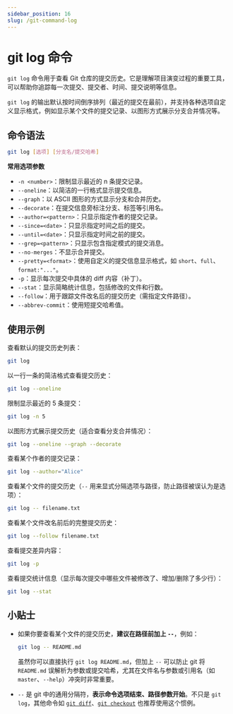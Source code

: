 ```yaml
---
sidebar_position: 16
slug: /git-command-log
---
```


# git log 命令

`git log` 命令用于查看 Git 仓库的提交历史。它是理解项目演变过程的重要工具，可以帮助你追踪每一次提交、提交者、时间、提交说明等信息。

`git log` 的输出默认按时间倒序排列（最近的提交在最前），并支持各种选项自定义显示格式，例如显示某个文件的提交记录、以图形方式展示分支合并情况等。

## 命令语法

```bash
git log [选项] [分支名/提交哈希]
```

**常用选项参数**

- `-n <number>`：限制显示最近的 n 条提交记录。
- `--oneline`：以简洁的一行格式显示提交信息。
- `--graph`：以 ASCII 图形的方式显示分支和合并历史。
- `--decorate`：在提交信息旁标注分支、标签等引用名。
- `--author=<pattern>`：只显示指定作者的提交记录。
- `--since=<date>`：只显示指定时间之后的提交。
- `--until=<date>`：只显示指定时间之前的提交。
- `--grep=<pattern>`：只显示包含指定模式的提交消息。
- `--no-merges`：不显示合并提交。
- `--pretty=<format>`：使用自定义的提交信息显示格式，如 `short`、`full`、`format:"..."`。
- `-p`：显示每次提交中具体的 diff 内容（补丁）。
- `--stat`：显示简略统计信息，包括修改的文件和行数。
- `--follow`：用于跟踪文件改名后的提交历史（需指定文件路径）。
- `--abbrev-commit`：使用短提交哈希值。



## 使用示例

查看默认的提交历史列表：

```bash
git log
```

以一行一条的简洁格式查看提交历史：

```bash
git log --oneline
```

限制显示最近的 5 条提交：

```bash
git log -n 5
```

以图形方式展示提交历史（适合查看分支合并情况）：

```bash
git log --oneline --graph --decorate
```

查看某个作者的提交记录：

```bash
git log --author="Alice"
```

查看某个文件的提交历史（`--` 用来显式分隔选项与路径，防止路径被误认为是选项）：

```bash
git log -- filename.txt
```

查看某个文件改名前后的完整提交历史：

```bash
git log --follow filename.txt
```

查看提交差异内容：

```bash
git log -p
```

查看提交统计信息（显示每次提交中哪些文件被修改了、增加/删除了多少行）：

```bash
git log --stat
```



## 小贴士

- 如果你要查看某个文件的提交历史，**建议在路径前加上 `--`**，例如：

  ```bash
  git log -- README.md
  ```

  虽然你可以直接执行 `git log README.md`，但加上 `--` 可以防止 git 将 `README.md` 误解析为参数或提交哈希，尤其在文件名与参数或引用名（如 `master`、`--help`）冲突时非常重要。

- `--` 是 git 中的通用分隔符，**表示命令选项结束、路径参数开始**。不只是 `git log`，其他命令如 [`git diff`](/git/git-command-diff/)、[`git checkout`](/git/git-command-checkout/) 也推荐使用这个惯例。
